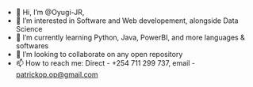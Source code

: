 - 👋 Hi, I’m @Oyugi-JR,
- 👀 I’m interested in Software and Web developement, alongside Data Science
- 🌱 I’m currently learning Python, Java, PowerBI,  and more languages & softwares
- 💞️ I’m looking to collaborate on any open repository 
- 📫 How to reach me: Direct - +254 711 299 737, email - patrickop.op@gmail.com 

<!---
Oyugi-JR/Oyugi-JR is a ✨ special ✨ repository because its `README.md` (this file) appears on your GitHub profile.
You can click the Preview link to take a look at your changes.
--->
